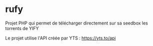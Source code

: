 # rufy
Projet PHP qui permet de télécharger directement sur sa seedbox les torrents de YIFY

Le projet utilise l'API créée par YTS : https://yts.to/api
